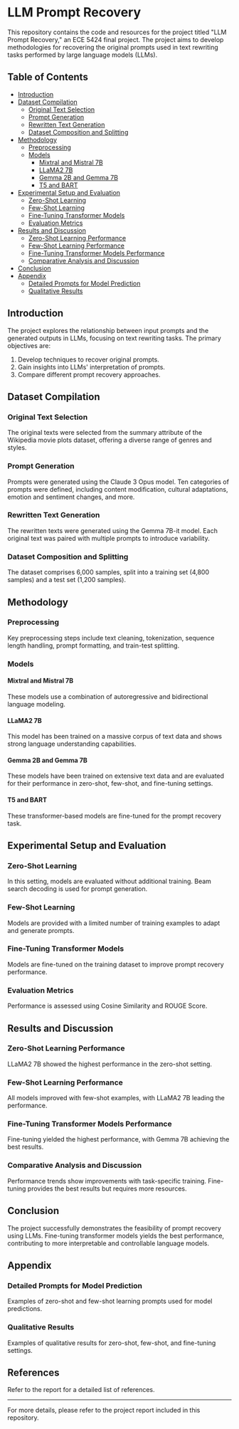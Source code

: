 # LLM Prompt Recovery

This repository contains the code and resources for the project titled "LLM Prompt Recovery," an ECE 5424 final project. The project aims to develop methodologies for recovering the original prompts used in text rewriting tasks performed by large language models (LLMs).

## Table of Contents

- [Introduction](#introduction)
- [Dataset Compilation](#dataset-compilation)
  - [Original Text Selection](#original-text-selection)
  - [Prompt Generation](#prompt-generation)
  - [Rewritten Text Generation](#rewritten-text-generation)
  - [Dataset Composition and Splitting](#dataset-composition-and-splitting)
- [Methodology](#methodology)
  - [Preprocessing](#preprocessing)
  - [Models](#models)
    - [Mixtral and Mistral 7B](#mixtral-and-mistral-7b)
    - [LLaMA2 7B](#llama2-7b)
    - [Gemma 2B and Gemma 7B](#gemma-2b-and-gemma-7b)
    - [T5 and BART](#t5-and-bart)
- [Experimental Setup and Evaluation](#experimental-setup-and-evaluation)
  - [Zero-Shot Learning](#zero-shot-learning)
  - [Few-Shot Learning](#few-shot-learning)
  - [Fine-Tuning Transformer Models](#fine-tuning-transformer-models)
  - [Evaluation Metrics](#evaluation-metrics)
- [Results and Discussion](#results-and-discussion)
  - [Zero-Shot Learning Performance](#zero-shot-learning-performance)
  - [Few-Shot Learning Performance](#few-shot-learning-performance)
  - [Fine-Tuning Transformer Models Performance](#fine-tuning-transformer-models-performance)
  - [Comparative Analysis and Discussion](#comparative-analysis-and-discussion)
- [Conclusion](#conclusion)
- [Appendix](#appendix)
  - [Detailed Prompts for Model Prediction](#detailed-prompts-for-model-prediction)
  - [Qualitative Results](#qualitative-results)

## Introduction

The project explores the relationship between input prompts and the generated outputs in LLMs, focusing on text rewriting tasks. The primary objectives are:
1. Develop techniques to recover original prompts.
2. Gain insights into LLMs' interpretation of prompts.
3. Compare different prompt recovery approaches.

## Dataset Compilation

### Original Text Selection

The original texts were selected from the summary attribute of the Wikipedia movie plots dataset, offering a diverse range of genres and styles.

### Prompt Generation

Prompts were generated using the Claude 3 Opus model. Ten categories of prompts were defined, including content modification, cultural adaptations, emotion and sentiment changes, and more.

### Rewritten Text Generation

The rewritten texts were generated using the Gemma 7B-it model. Each original text was paired with multiple prompts to introduce variability.

### Dataset Composition and Splitting

The dataset comprises 6,000 samples, split into a training set (4,800 samples) and a test set (1,200 samples).

## Methodology

### Preprocessing

Key preprocessing steps include text cleaning, tokenization, sequence length handling, prompt formatting, and train-test splitting.

### Models

#### Mixtral and Mistral 7B

These models use a combination of autoregressive and bidirectional language modeling.

#### LLaMA2 7B

This model has been trained on a massive corpus of text data and shows strong language understanding capabilities.

#### Gemma 2B and Gemma 7B

These models have been trained on extensive text data and are evaluated for their performance in zero-shot, few-shot, and fine-tuning settings.

#### T5 and BART

These transformer-based models are fine-tuned for the prompt recovery task.

## Experimental Setup and Evaluation

### Zero-Shot Learning

In this setting, models are evaluated without additional training. Beam search decoding is used for prompt generation.

### Few-Shot Learning

Models are provided with a limited number of training examples to adapt and generate prompts.

### Fine-Tuning Transformer Models

Models are fine-tuned on the training dataset to improve prompt recovery performance.

### Evaluation Metrics

Performance is assessed using Cosine Similarity and ROUGE Score.

## Results and Discussion

### Zero-Shot Learning Performance

LLaMA2 7B showed the highest performance in the zero-shot setting.

### Few-Shot Learning Performance

All models improved with few-shot examples, with LLaMA2 7B leading the performance.

### Fine-Tuning Transformer Models Performance

Fine-tuning yielded the highest performance, with Gemma 7B achieving the best results.

### Comparative Analysis and Discussion

Performance trends show improvements with task-specific training. Fine-tuning provides the best results but requires more resources.

## Conclusion

The project successfully demonstrates the feasibility of prompt recovery using LLMs. Fine-tuning transformer models yields the best performance, contributing to more interpretable and controllable language models.

## Appendix

### Detailed Prompts for Model Prediction

Examples of zero-shot and few-shot learning prompts used for model predictions.

### Qualitative Results

Examples of qualitative results for zero-shot, few-shot, and fine-tuning settings.

## References

Refer to the report for a detailed list of references.

---

For more details, please refer to the project report included in this repository.
